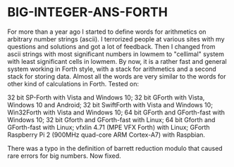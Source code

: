 # BIG-INTEGER-ANS-FORTH
For more than a year ago I started to define words for arithmetics on arbitrary number strings (ascii). I terrorized people at various sites with my questions and solutions and got a lot of feedback. Then I changed from ascii strings with most significant numbers in lowmem to "cellimal" system with least significant cells in lowmem. By now, it is a rather fast and general system working in Forth style, with a stack for arithmetics and a second stack for storing data. Almost all the words are very similar to the words for other kind of calculations in Forth. Tested on:

32 bit SP-Forth with Vista and Windows 10; 
32 bit GForth with Vista, Windows 10 and Android; 
32 bit SwiftForth with Vista and Windows 10; 
Win32Forth with Vista and Windows 10;
64 bit GForth and GForth-fast with Windows 10; 
32 bit Gforth and GForth-fast with Linux; 
64 bit Gforth and GForth-fast with Linux; 
vfxlin 4.71 (MPE VFX Forth) with Linux; 
GForth Raspberry Pi 2 (900MHz quad-core ARM Cortex-A7) with Raspbian.

There was a typo in the definition of barrett reduction modulo that caused rare errors for big numbers. Now fixed.
